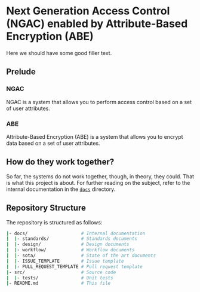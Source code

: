 # Next Generation Access Control (NGAC) enabled by Attribute-Based Encryption (ABE)


Here we should have some good filler text.

## Prelude
### NGAC 

NGAC is a system that allows you to perform access control based on a set of user attributes. 

### ABE
Attribute-Based Encryption (ABE) is a system that allows you to encrypt data based on a set of user attributes.

## How do they work together?
So far, the systems do not work together, though, in theory, they could. 
That is what this project is about.  For further reading on the subject, refer to the internal documentation in the [`docs`](./docs/) directory.

## Repository Structure
The repository is structured as follows:
```bash
|- docs/                    # Internal documentation
|  |- standards/            # Standards documents
|  |- design/               # Design documents
|  |- workflow/             # Workflow documents
|  |- sota/                 # State of the art documents
|  |- ISSUE_TEMPLATE        # Issue template
|  |- PULL_REQUEST_TEMPLATE # Pull request template
|- src/                     # Source code
|  |- tests/                # Unit tests
|- README.md                # This file
```
